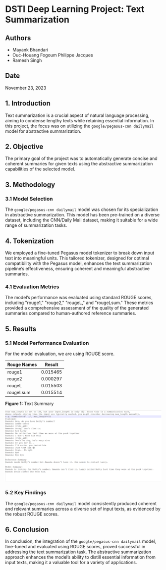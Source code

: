 # DSTI Deep Learning Project: Text Summarization

## Authors
- Mayank Bhandari
- Ouc-Houang Fogoum Philippe Jacques
- Ramesh Singh

## Date
November 23, 2023

## 1. Introduction
Text summarization is a crucial aspect of natural language processing, aiming to condense lengthy texts while retaining essential information. In this project, the focus was on utilizing the `google/pegasus-cnn dailymail` model for abstractive summarization.

## 2. Objective
The primary goal of the project was to automatically generate concise and coherent summaries for given texts using the abstractive summarization capabilities of the selected model.

## 3. Methodology
### 3.1 Model Selection
The `google/pegasus-cnn dailymail` model was chosen for its specialization in abstractive summarization. This model has been pre-trained on a diverse dataset, including the CNN/Daily Mail dataset, making it suitable for a wide range of summarization tasks.

## 4. Tokenization
We employed a fine-tuned Pegasus model tokenizer to break down input text into meaningful units. This tailored tokenizer, designed for optimal compatibility with the Pegasus model, enhances the text summarization pipeline’s effectiveness, ensuring coherent and meaningful abstractive summaries.

### 4.1 Evaluation Metrics
The model’s performance was evaluated using standard ROUGE scores, including "rouge1," "rouge2," "rougeL," and "rougeLsum." These metrics provided a comprehensive assessment of the quality of the generated summaries compared to human-authored reference summaries.

## 5. Results
### 5.1 Model Performance Evaluation
For the model evaluation, we are using ROUGE score.

| Rouge Names | Result    |
|-------------|-----------|
| rouge1      | 0.015465  |
| rouge2      | 0.000297  |
| rougeL      | 0.015503  |
| rougeLsum   | 0.015514  |

**Figure 1:** Text Summary

![Model Summary](https://github.com/mayankbhandari10/Deep-Learning-DSTI-Project/blob/DataEngineer/NLP_DSTI.png)

### 5.2 Key Findings
The `google/pegasus-cnn dailymail` model consistently produced coherent and relevant summaries across a diverse set of input texts, as evidenced by the robust ROUGE scores.

## 6. Conclusion
In conclusion, the integration of the `google/pegasus-cnn dailymail` model, fine-tuned and evaluated using ROUGE scores, proved successful in addressing the text summarization task. The abstractive summarization approach enhances the model’s ability to distill essential information from input texts, making it a valuable tool for a variety of applications.

